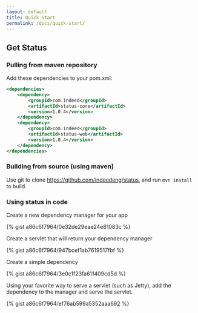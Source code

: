 ```yaml
---
layout: default
title: Quick Start
permalink: /docs/quick-start/
---
```


## Get Status

### Pulling from maven repository

Add these dependencies to your pom.xml:

```xml
<dependencies>
    <dependency>
        <groupId>com.indeed</groupId>
        <artifactId>status-core</artifactId>
        <version>1.0.4</version>
    </dependency>
    <dependency>
        <groupId>com.indeed</groupId>
        <artifactId>status-web</artifactId>
        <version>1.0.4</version>
    </dependency>
</dependencies>
```

### Building from source (using maven)

Use git to clone https://github.com/indeedeng/status, and run `mvn install` to build.

### Using status in code

Create a new dependency manager for your app 

{% gist a86c6f7964/0e32de29eae24e81083c %}

Create a servlet that will return your dependency manager 

{% gist a86c6f7964/947bcef1ab7619517fbf %}

Create a simple dependency 

{% gist a86c6f7964/3e0c1f23fa611409cd5d %}

Using your favorite way to serve a servlet (such as Jetty), add the dependency to the manager and serve the servlet. 

{% gist a86c6f7964/ef76ab599a5352aaa692 %}

